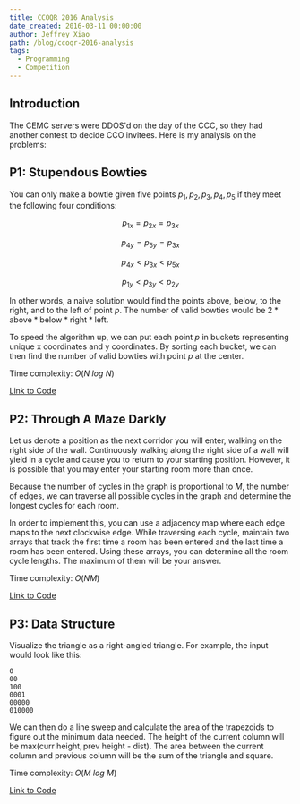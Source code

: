 ```yaml
---
title: CCOQR 2016 Analysis
date_created: 2016-03-11 00:00:00
author: Jeffrey Xiao
path: /blog/ccoqr-2016-analysis
tags:
  - Programming
  - Competition
---
```


## Introduction

The CEMC servers were DDOS'd on the day of the CCC, so they had another contest to decide CCO
invitees. Here is my analysis on the problems:

## P1: Stupendous Bowties

You can only make a bowtie given five points $p_1, p_2, p_3, p_4, p_5$ if they meet the following
four conditions:

$$
p_{1x} = p_{2x} = p_{3x}
$$

$$
p_{4y} = p_{5y} = p_{3x}
$$

$$
p_{4x} < p_{3x} < p_{5x}
$$

$$
p_{1y} < p_{3y} < p_{2y}
$$

In other words, a naive solution would find the points above, below, to the right, and to the left
of point $p$. The number of valid bowties would be
$2*\text{above}*\text{below}*\text{right}*\text{left}$.

To speed the algorithm up, we can put each point $p$ in buckets representing unique x coordinates
and y coordinates. By sorting each bucket, we can then find the number of valid bowties with point
$p$ at the center.

Time complexity: $O(N\ log\ N)$

[Link to Code](https://github.com/jeffrey-xiao/Competitive-Programming/blob/master/src/contest/ccc/CCOQR_2016_P1.java)

## P2: Through A Maze Darkly

Let us denote a position as the next corridor you will enter, walking on the right side of the wall.
Continuously walking along the right side of a wall will yield in a cycle and cause you to return to
your starting position. However, it is possible that you may enter your starting room more than
once.

Because the number of cycles in the graph is proportional to $M$, the number of edges, we can
traverse all possible cycles in the graph and determine the longest cycles for each room.

In order to implement this, you can use a adjacency map where each edge maps to the next clockwise
edge. While traversing each cycle, maintain two arrays that track the first time a room has been
entered and the last time a room has been entered. Using these arrays, you can determine all the
room cycle lengths. The maximum of them will be your answer.

Time complexity: $O(NM)$

[Link to Code](https://github.com/jeffrey-xiao/Competitive-Programming/blob/master/src/contest/ccc/CCOQR_2016_P2.java)

## P3: Data Structure

Visualize the triangle as a right-angled triangle. For example, the input would look like this:

```
0
00
100
0001
00000
010000
```

We can then do a line sweep and calculate the area of the trapezoids to figure out the minimum data
needed. The height of the current column will be
$\text{max}(\text{curr height}, \text{prev height - dist})$. The area between the current column and
previous column will be the sum of the triangle and square.

Time complexity: $O(M\ log \ M)$

[Link to Code](https://github.com/jeffrey-xiao/Competitive-Programming/blob/master/src/contest/ccc/CCOQR_2016_P3.java)
